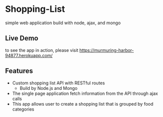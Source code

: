 # Shopping-List
simple web application build with node, ajax, and mongo

## Live Demo
to see the app in action, please visit https://murmuring-harbor-94877.herokuapp.com/

## Features 
* Custom shopping list API with RESTful routes
  * Build by Node.js and Mongo
* The single page application fetch information from the API through ajax calls
* This app allows user to create a shopping list that is grouped by food categories
